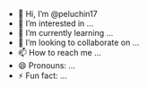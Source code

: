- 👋 Hi, I’m @peluchin17
- 👀 I’m interested in ...
- 🌱 I’m currently learning ...
- 💞️ I’m looking to collaborate on ...
- 📫 How to reach me ...
- 😄 Pronouns: ...
- ⚡ Fun fact: ...

<!---
peluchin17/peluchin17 is a ✨ special ✨ repository because its `README.md` (this file) appears on your GitHub profile.
You can click the Preview link to take a look at your changes.
--->


<!---
[peluchin17/peluchin17 is a ✨ special ✨ Four.meme, place where you can acquire my cryptocurrency]
(https://four.meme/token/0x8ebf0d7e90606a629cda0ace99bf3edd8ab943e0)
--->
